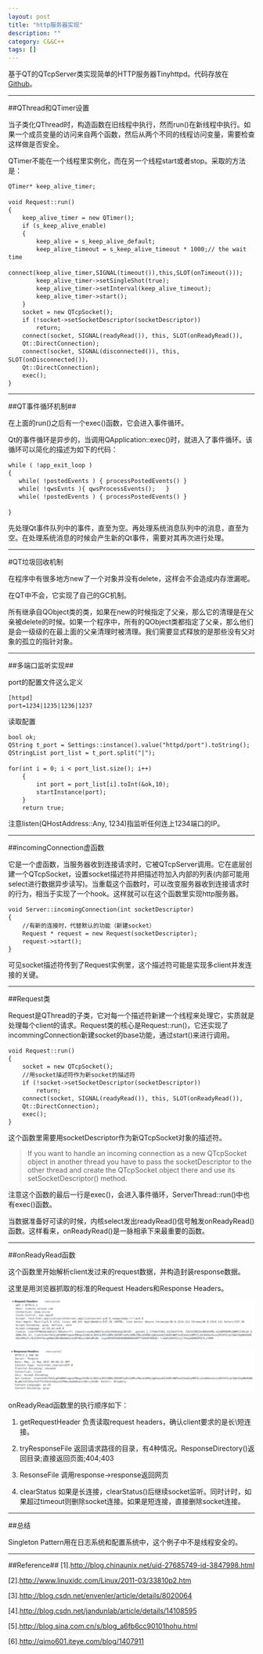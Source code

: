 ```yaml
---
layout: post
title: "http服务器实现"
description: ""
category: C&&C++
tags: []
---
```


基于QT的QTcpServer类实现简单的HTTP服务器Tinyhttpd。代码存放在[Github](https://github.com/Huangtuzhi/Tinyhttpd)。

-------------------------------------

##QThread和QTimer设置

当子类化QThread时，构造函数在旧线程中执行，然而run()在新线程中执行。如果一个成员变量的访问来自两个函数，然后从两个不同的线程访问变量，需要检查这样做是否安全。

QTimer不能在一个线程里实例化，而在另一个线程start或者stop。采取的方法是：

```
QTimer* keep_alive_timer;

void Request::run()
{
    keep_alive_timer = new QTimer();
    if (s_keep_alive_enable)
    {
        keep_alive = s_keep_alive_default;
        keep_alive_timeout = s_keep_alive_timeout * 1000;// the wait time
        connect(keep_alive_timer,SIGNAL(timeout()),this,SLOT(onTimeout()));
        keep_alive_timer->setSingleShot(true);
        keep_alive_timer->setInterval(keep_alive_timeout);
        keep_alive_timer->start();
    }
    socket = new QTcpSocket();
    if (!socket->setSocketDescriptor(socketDescriptor))
        return;
    connect(socket, SIGNAL(readyRead()), this, SLOT(onReadyRead()), 
    Qt::DirectConnection);
    connect(socket, SIGNAL(disconnected()), this, SLOT(onDisconnected())，
    Qt::DirectConnection);
    exec();
}
```
---------------------------------------

##QT事件循环机制##

在上面的run()之后有一个exec()函数，它会进入事件循环。

Qt的事件循环是异步的，当调用QApplication::exec()时，就进入了事件循环。该循环可以简化的描述为如下的代码：
 
```
while ( !app_exit_loop )
{
   while( !postedEvents ) { processPostedEvents() }
   while( !qwsEvnts ){ qwsProcessEvents();   }
   while( !postedEvents ) { processPostedEvents() }
 
}
```
先处理Qt事件队列中的事件，直至为空。再处理系统消息队列中的消息，直至为空。在处理系统消息的时候会产生新的Qt事件，需要对其再次进行处理。

------------------------------------------

#QT垃圾回收机制

在程序中有很多地方new了一个对象并没有delete，这样会不会造成内存泄漏呢。

在QT中不会，它实现了自己的GC机制。

所有继承自QObject类的类，如果在new的时候指定了父亲，那么它的清理是在父亲被delete的时候。如果一个程序中，所有的QObject类都指定了父亲，那么他们是会一级级的在最上面的父亲清理时被清理。我们需要显式释放的是那些没有父对象的孤立的指针对象。

---------------------------------------

##多端口监听实现##

port的配置文件这么定义

```
[httpd]
port=1234|1235|1236|1237
```
读取配置

```
bool ok;
QString t_port = Settings::instance().value("httpd/port").toString();
QStringList port_list = t_port.split("|");

for(int i = 0; i < port_list.size(); i++)
    {
        int port = port_list[i].toInt(&ok,10);
        startInstance(port);
    }
    return true;
```
注意listen(QHostAddress::Any, 1234)指监听任何连上1234端口的IP。

---------------------------------------

##incomingConnection虚函数

它是一个虚函数，当服务器收到连接请求时，它被QTcpServer调用。它在底层创建一个QTcpSocket，设置socket描述符并把描述符加入内部的列表(内部可能用select进行数据异步读写)。当重载这个函数时，可以改变服务器收到连接请求时的行为，相当于实现了一个hook。这样就可以在这个函数里实现http服务器。

```
void Server::incomingConnection(int socketDescriptor)
{
	//有新的连接时，代替默认的功能（新建socket）
    Request * request = new Request(socketDescriptor);
    request->start();
}

```
可见socket描述符传到了Request实例里，这个描述符可能是实现多client并发连接的关键。

-----------------------------------

##Request类

Request是QThread的子类，它对每一个描述符新建一个线程来处理它，实质就是处理每个client的请求。Request类的核心是Request::run()，它还实现了incommingConnection新建socket的base功能，通过start()来进行调用。

```
void Request::run()
{
    socket = new QTcpSocket();
    //用socket描述符作为新socket的描述符
    if (!socket->setSocketDescriptor(socketDescriptor))
        return;
    connect(socket, SIGNAL(readyRead()), this, SLOT(onReadyRead()),
    Qt::DirectConnection);
    exec();
}
```
这个函数里需要用socketDescriptor作为新QTcpSocket对象的描述符。

> If you want to handle an incoming connection as a new QTcpSocket object in another thread you have to pass the socketDescriptor to the other thread and create the QTcpSocket object there and use its setSocketDescriptor() method.

注意这个函数的最后一行是exec()，会进入事件循环，ServerThread::run()中也有exec()函数。

当数据准备好可读的时候，内核select发出readyRead()信号触发onReadyRead()函数。这样看来，onReadyRead()是一脉相承下来最重要的函数。

------------------------------------

##onReadyRead函数

这个函数里开始解析client发过来的request数据，并构造封装response数据。

这里是用浏览器抓取的标准的Request Headers和Response Headers。

![图片](/assets/images/httpserver-1.png)

![图片](/assets/images/httpserver-2.png)

onReadyRead函数里的执行顺序如下：

1. getRequestHeader
负责读取request headers，确认client要求的是长\短连接。

2. tryResponseFile
返回请求路径的目录，有4种情况。ResponseDirectory()返回目录;直接返回页面;404;403

3. ResonseFile
调用response->response返回网页

4. clearStatus
如果是长连接，clearStatus()后继续socket监听。同时计时，如果超过timeout则删除socket连接。如果是短连接，直接删除socket连接。

-------------------------------------

##总结

Singleton Pattern用在日志系统和配置系统中，这个例子中不是线程安全的。


------------------------------------

##Reference##
[1].http://blog.chinaunix.net/uid-27685749-id-3847998.html

[2].http://www.linuxidc.com/Linux/2011-03/33810p2.htm

[3].http://blog.csdn.net/envenler/article/details/8020064

[4].http://blog.csdn.net/jandunlab/article/details/14108595

[5].http://blog.sina.com.cn/s/blog_a6fb6cc90101hohu.html

[6].http://qimo601.iteye.com/blog/1407911